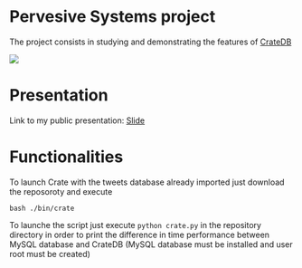 # Pervesive Systems project
The project consists in studying and demonstrating the features of <a href="https://www.crate.ios/">CrateDB</a>

<img src="https://mms.businesswire.com/media/20170516005631/en/587025/5/CRA_logo_blue_RGB_0.jpg">

# Presentation
Link to my public presentation: <a href="https://docs.google.com/presentation/d/1Mm3Y50zn-0wEAwaL3yWblK0L9tUtDW5D0Wgf11qmxrg/edit?usp=sharing">Slide</a>

# Functionalities
To launch Crate with the tweets database already imported just download the reposoroty and execute 

```bash ./bin/crate ```

To launche the script just execute ``` python crate.py ``` in the repository directory in order to print the difference in time performance between MySQL database and CrateDB (MySQL database must be installed and user root must be created)
